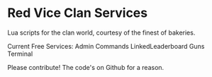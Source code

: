 Red Vice Clan Services
=======

Lua scripts for the clan world, courtesy of the finest of bakeries.

Current Free Services:
Admin Commands
LinkedLeaderboard
Guns
Terminal

Please contribute! The code's on Github for a reason.